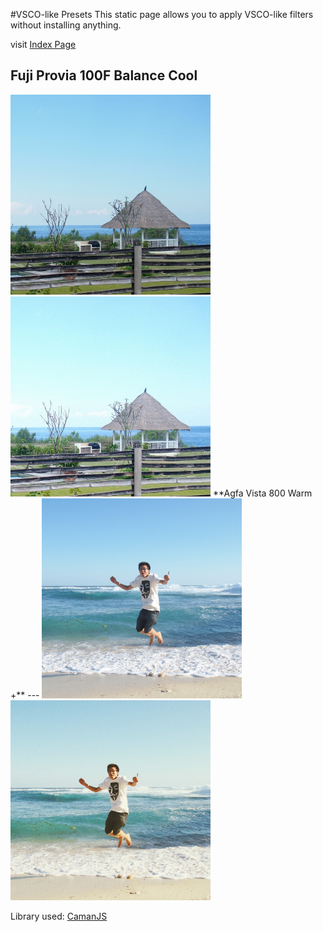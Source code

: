 #VSCO-like Presets
This static page allows you to apply VSCO-like filters without installing anything. 

visit <a href="http://maxim-xu.github.io/vsco-like/" target="_blank">Index Page</a> 

**Fuji Provia 100F Balance Cool**
---
<img src="./img/9.jpg" width="320" height="320" alt="before" title="before"> 
&nbsp;&nbsp;
<img src="./img/9c.jpg" width="320" height="320" alt="after" title="after"> 
**Agfa Vista 800 Warm +**
---
<img src="./img/8.jpg" width="320" height="320" alt="before" title="before"> 
&nbsp;&nbsp;
<img src="./img/8c.jpg" width="320" height="320" alt="after" title="after">
 
Library used: <a href="http://github.com/meltingice/CamanJS" target="_blank">CamanJS</a> 

